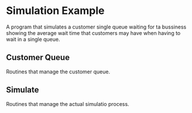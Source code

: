# Simulation Example

A  program that simulates a customer single queue waiting for ta bussiness
showing the average wait time that customers may have when having to wait in a single queue.

## Customer Queue

Routines that manage the customer queue.

## Simulate

Routines that manage the actual simulatio process.